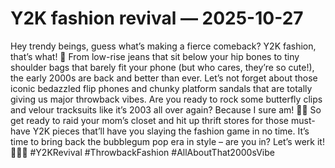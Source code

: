 # Y2K fashion revival — 2025-10-27

Hey trendy beings, guess what’s making a fierce comeback? Y2K fashion, that’s what! 🌟 From low-rise jeans that sit below your hip bones to tiny shoulder bags that barely fit your phone (but who cares, they’re so cute!), the early 2000s are back and better than ever. Let’s not forget about those iconic bedazzled flip phones and chunky platform sandals that are totally giving us major throwback vibes. Are you ready to rock some butterfly clips and velour tracksuits like it’s 2003 all over again? Because I sure am! 🦋✨ So get ready to raid your mom’s closet and hit up thrift stores for those must-have Y2K pieces that’ll have you slaying the fashion game in no time. It’s time to bring back the bubblegum pop era in style – are you in? Let’s werk it! 💁‍♀️🔥 #Y2KRevival #ThrowbackFashion #AllAboutThat2000sVibe